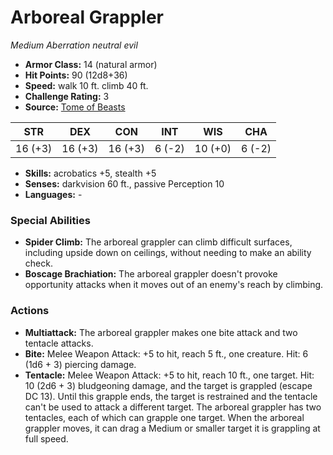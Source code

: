 # Arboreal Grappler

*Medium* *Aberration* *neutral evil*

- **Armor Class:** 14 (natural armor)
- **Hit Points:** 90 (12d8+36)
- **Speed:** walk 10 ft. climb 40 ft.
- **Challenge Rating:** 3
- **Source:** [Tome of Beasts](https://koboldpress.com/kpstore/product/tome-of-beasts-for-5th-edition-print/)

| STR | DEX | CON | INT | WIS | CHA |
| --- | --- | --- | --- | --- | --- |
| 16 (+3) | 16 (+3) | 16 (+3) | 6 (-2) | 10 (+0) | 6 (-2) |

- **Skills:** acrobatics +5, stealth +5
- **Senses:** darkvision 60 ft., passive Perception 10
- **Languages:** -
### Special Abilities
- **Spider Climb:** The arboreal grappler can climb difficult surfaces, including upside down on ceilings, without needing to make an ability check.
- **Boscage Brachiation:** The arboreal grappler doesn't provoke opportunity attacks when it moves out of an enemy's reach by climbing.
### Actions
- **Multiattack:** The arboreal grappler makes one bite attack and two tentacle attacks.
- **Bite:** Melee Weapon Attack: +5 to hit, reach 5 ft., one creature. Hit: 6 (1d6 + 3) piercing damage.
- **Tentacle:** Melee Weapon Attack: +5 to hit, reach 10 ft., one target. Hit: 10 (2d6 + 3) bludgeoning damage, and the target is grappled (escape DC 13). Until this grapple ends, the target is restrained and the tentacle can't be used to attack a different target. The arboreal grappler has two tentacles, each of which can grapple one target. When the arboreal grappler moves, it can drag a Medium or smaller target it is grappling at full speed.
